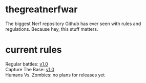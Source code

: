 # thegreatnerfwar
The biggest Nerf repository Github has ever seen with rules and regulations. Because hey, this stuff matters.


# current rules
Regular battles: [v1.0](https://github.com/beackers/thegreatnerfwar/releases/tag/reg.1.0)<br>
Capture The Base: [v1.0](https://github.com/beackers/thegreatnerfwar/releases/tag/ctb.1.0)<br>
Humans Vs. Zombies: no plans for releases yet

